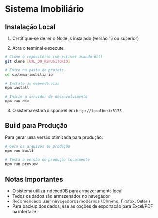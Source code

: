 # Sistema Imobiliário

## Instalação Local

1. Certifique-se de ter o Node.js instalado (versão 16 ou superior)

2. Abra o terminal e execute:

```bash
# Clone o repositório (se estiver usando Git)
git clone [URL_DO_REPOSITORIO]

# Entre na pasta do projeto
cd sistema-imobiliario

# Instale as dependências
npm install

# Inicie o servidor de desenvolvimento
npm run dev
```

3. O sistema estará disponível em `http://localhost:5173`

## Build para Produção

Para gerar uma versão otimizada para produção:

```bash
# Gera os arquivos de produção
npm run build

# Testa a versão de produção localmente
npm run preview
```

## Notas Importantes

- O sistema utiliza IndexedDB para armazenamento local
- Todos os dados são armazenados no navegador
- Recomendado usar navegadores modernos (Chrome, Firefox, Safari)
- Para backup dos dados, use as opções de exportação para Excel/PDF na interface